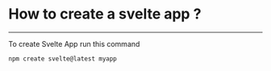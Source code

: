 # How to create a svelte app ?

<hr>

To create Svelte App run this command
```
npm create svelte@latest myapp
```

